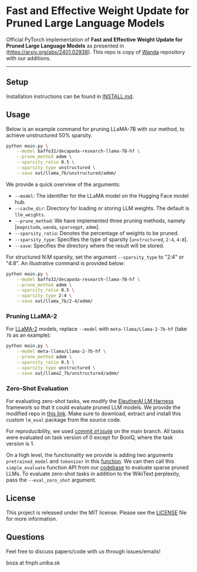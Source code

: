 # Fast and Effective Weight Update for Pruned Large Language Models
Official PyTorch implementation of **Fast and Effective Weight Update for Pruned Large Language Models** as presented in (https://arxiv.org/abs/2401.02938).
This repo is copy of [Wanda](https://github.com/locuslab/wanda) repository with our additions.

--- 
## Setup
Installation instructions can be found in [INSTALL.md](INSTALL.md).

## Usage
Below is an example command for pruning LLaMA-7B with our method, to achieve unstructured 50% sparsity.
```sh
python main.py \
    --model baffo32/decapoda-research-llama-7B-hf \
    --prune_method admm \
    --sparsity_ratio 0.5 \
    --sparsity_type unstructured \
    --save out/llama_7b/unstructured/admm/ 
```
We provide a quick overview of the arguments:  
- `--model`: The identifier for the LLaMA model on the Hugging Face model hub.
- `--cache_dir`: Directory for loading or storing LLM weights. The default is `llm_weights`.
- `--prune_method`: We have implemented three pruning methods, namely [`magnitude`, `wanda`, `sparsegpt`, `admm`].
- `--sparsity_ratio`: Denotes the percentage of weights to be pruned.
- `--sparsity_type`: Specifies the type of sparsity [`unstructured`, `2:4`, `4:8`].
- `--save`: Specifies the directory where the result will be stored.

For structured N:M sparsity, set the argument `--sparsity_type` to "2:4" or "4:8". An illustrative command is provided below:
```sh
python main.py \
    --model baffo32/decapoda-research-llama-7B-hf \
    --prune_method admm \
    --sparsity_ratio 0.5 \
    --sparsity_type 2:4 \
    --save out/llama_7b/2-4/admm/ 
```

### Pruning LLaMA-2
For [LLaMA-2](https://ai.meta.com/llama/) models, replace `--model` with `meta-llama/Llama-2-7b-hf` (take `7b` as an example):
```sh 
python main.py \
    --model meta-llama/Llama-2-7b-hf \
    --prune_method admm \
    --sparsity_ratio 0.5 \
    --sparsity_type unstructured \
    --save out/llama2_7b/unstructured/admm/
```

### Zero-Shot Evaluation
For evaluating zero-shot tasks, we modify the [EleutherAI LM Harness](https://github.com/EleutherAI/lm-evaluation-harness/tree/master) framework so that it could evaluate pruned LLM models. We provide the modified repo in [this link](https://drive.google.com/file/d/1zugbLyGZKsH1L19L9biHLfaGGFnEc7XL/view?usp=sharing). Make sure to download, extract and install this custom `lm_eval` package from the source code.

For reproducibility, we used [commit `df3da98`](https://github.com/EleutherAI/lm-evaluation-harness/tree/df3da98c5405deafd519c2ddca52bb7c3fe36bef) on the main branch. All tasks were evaluated on task version of 0 except for BoolQ, where the task version is 1.

On a high level, the functionality we provide is adding two arguments `pretrained_model` and `tokenizer` in this [function](https://github.com/EleutherAI/lm-evaluation-harness/blob/master/lm_eval/evaluator.py#L17). We can then call this `simple_evaluate` function API from our [codebase](https://github.com/locuslab/wanda/blob/main/lib/eval.py#L148) to evaluate sparse pruned LLMs. To evaluate zero-shot tasks in addition to the WikiText perplexity, pass the `--eval_zero_shot` argument. 

## License
This project is released under the MIT license. Please see the [LICENSE](LICENSE) file for more information.

## Questions
Feel free to discuss papers/code with us through issues/emails!

boza at fmph.uniba.sk 
